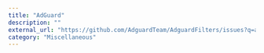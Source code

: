 ```yaml
---
title: "AdGuard"
description: ""
external_url: "https://github.com/AdguardTeam/AdguardFilters/issues?q=author%3Ayokoffing"
category: "Miscellaneous"
---
```

